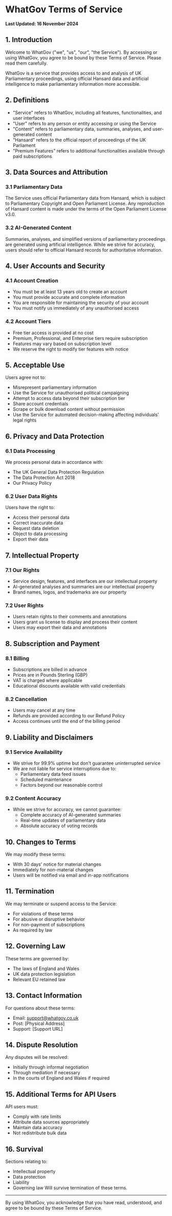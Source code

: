 # WhatGov Terms of Service

**Last Updated: 16 November 2024**

## 1. Introduction

Welcome to WhatGov ("we", "us", "our", "the Service"). By accessing or using WhatGov, you agree to be bound by these Terms of Service. Please read them carefully.

WhatGov is a service that provides access to and analysis of UK Parliamentary proceedings, using official Hansard data and artificial intelligence to make parliamentary information more accessible.

## 2. Definitions

- "Service" refers to WhatGov, including all features, functionalities, and user interfaces
- "User" refers to any person or entity accessing or using the Service
- "Content" refers to parliamentary data, summaries, analyses, and user-generated content
- "Hansard" refers to the official report of proceedings of the UK Parliament
- "Premium Features" refers to additional functionalities available through paid subscriptions

## 3. Data Sources and Attribution

### 3.1 Parliamentary Data
The Service uses official Parliamentary data from Hansard, which is subject to Parliamentary Copyright and Open Parliament License. Any reproduction of Hansard content is made under the terms of the Open Parliament License v3.0.

### 3.2 AI-Generated Content
Summaries, analyses, and simplified versions of parliamentary proceedings are generated using artificial intelligence. While we strive for accuracy, users should refer to official Hansard records for authoritative information.

## 4. User Accounts and Security

### 4.1 Account Creation
- You must be at least 13 years old to create an account
- You must provide accurate and complete information
- You are responsible for maintaining the security of your account
- You must notify us immediately of any unauthorised access

### 4.2 Account Tiers
- Free tier access is provided at no cost
- Premium, Professional, and Enterprise tiers require subscription
- Features may vary based on subscription level
- We reserve the right to modify tier features with notice

## 5. Acceptable Use

Users agree not to:
- Misrepresent parliamentary information
- Use the Service for unauthorised political campaigning
- Attempt to access data beyond their subscription tier
- Share account credentials
- Scrape or bulk download content without permission
- Use the Service for automated decision-making affecting individuals' legal rights

## 6. Privacy and Data Protection

### 6.1 Data Processing
We process personal data in accordance with:
- The UK General Data Protection Regulation
- The Data Protection Act 2018
- Our Privacy Policy

### 6.2 User Data Rights
Users have the right to:
- Access their personal data
- Correct inaccurate data
- Request data deletion
- Object to data processing
- Export their data

## 7. Intellectual Property

### 7.1 Our Rights
- Service design, features, and interfaces are our intellectual property
- AI-generated analyses and summaries are our intellectual property
- Brand names, logos, and trademarks are our property

### 7.2 User Rights
- Users retain rights to their comments and annotations
- Users grant us license to display and process their content
- Users may export their data and annotations

## 8. Subscription and Payment

### 8.1 Billing
- Subscriptions are billed in advance
- Prices are in Pounds Sterling (GBP)
- VAT is charged where applicable
- Educational discounts available with valid credentials

### 8.2 Cancellation
- Users may cancel at any time
- Refunds are provided according to our Refund Policy
- Access continues until the end of the billing period

## 9. Liability and Disclaimers

### 9.1 Service Availability
- We strive for 99.9% uptime but don't guarantee uninterrupted service
- We are not liable for service interruptions due to:
  - Parliamentary data feed issues
  - Scheduled maintenance
  - Factors beyond our reasonable control

### 9.2 Content Accuracy
- While we strive for accuracy, we cannot guarantee:
  - Complete accuracy of AI-generated summaries
  - Real-time updates of parliamentary data
  - Absolute accuracy of voting records

## 10. Changes to Terms

We may modify these terms:
- With 30 days' notice for material changes
- Immediately for non-material changes
- Users will be notified via email and in-app notifications

## 11. Termination

We may terminate or suspend access to the Service:
- For violations of these terms
- For abusive or disruptive behavior
- For non-payment of subscriptions
- As required by law

## 12. Governing Law

These terms are governed by:
- The laws of England and Wales
- UK data protection legislation
- Relevant EU retained law

## 13. Contact Information

For questions about these terms:
- Email: support@whatgov.co.uk
- Post: [Physical Address]
- Support: [Support URL]

## 14. Dispute Resolution

Any disputes will be resolved:
- Initially through informal negotiation
- Through mediation if necessary
- In the courts of England and Wales if required

## 15. Additional Terms for API Users

API users must:
- Comply with rate limits
- Attribute data sources appropriately
- Maintain data accuracy
- Not redistribute bulk data

## 16. Survival

Sections relating to:
- Intellectual property
- Data protection
- Liability
- Governing law
Will survive termination of these terms.

---

By using WhatGov, you acknowledge that you have read, understood, and agree to be bound by these Terms of Service.
